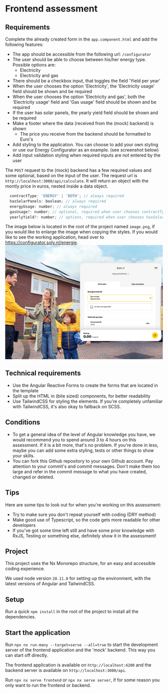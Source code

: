 # Frontend assessment

## Requirements

Complete the already created form in the `app.component.html` and add the following features:

- The app should be accessible from the following url: `/configurator`
- The user should be able to choose between his/her energy type. Possible options are:
  - Electricity
  - Electricity and gas
- There should be a checkbox input, that toggles the field 'Yield per year'
- When the user chooses the option 'Electricity', the 'Electricity usage' field should be shown and be required
- When the user chooses the option 'Electricity and gas', both the 'Electricity usage' field and 'Gas usage' field should be shown and be required
- If the user has solar panels, the yearly yield field should be shown and be required
- Make a footer where the data (received from the (mock) backend) is shown
  - The price you receive from the backend should be formatted to Euro's
- Add styling to the application. You can choose to add your own styling or use our Energy Configurator as an example. (see screenshot below)
- Add input validation styling when required inputs are not entered by the user

The `POST` request to the (mock) backend has a few required values and some optional, based on the input of the user. The request url is `http://localhost:3000/api/calculate`. It will return an object with the montly price in euros, nested inside a data object.

```javascript
  contractType: 'ENERGY' | 'BOTH'; // always required
  hasSolarPanels: boolean; // always required
  energyUsage: number; // always required
  gasUsage?: number; // optional, required when user chooses contractType: 'BOTH'
  yearlyYield?: number; // options, required when user chooses hasSolarPanels: true
```

The image below is located in the root of the project named `image.png`, if you would like to enlarge the image when copying the styles. If you would like to see the working application, head over to https://configurator.soly.nl/energie.
![alt text](image.png)

## Technical requirements

- Use the Angular Reactive Forms to create the forms that are located in the template
- Split up the HTML in (bite sized) components, for better readability
- Use TailwindCSS for styling the elements. If you're completely unfamiliar with TailwindCSS, it's also okay to fallback on SCSS.

## Conditions

- To get a general idea of the level of Angular knowledge you have, we would recommend you to spend around 3 to 4 hours on this assessment. If it is a bit more, that's no problem. If you're done in less, maybe you can add some extra styling, tests or other things to show your skills.
- You can fork this Github repository to your own Github account. Pay attention to your commit's and commit messages. Don't make them too large and refer in the commit message to what you have created, changed or deleted.

## Tips

Here are some tips to look out for when you're working on this assessment:

- Try to make sure you don't repeat yourself with coding (DRY method)
- Make good use of Typescript, so the code gets more readable for other developers
- If you've got some time left still and have some prior knowledge with RxJS, Testing or something else, definitely show it in the assessment!

## Project

This project uses the Nx Monorepo structure, for an easy and accessible coding experience.

We used node version `20.11.0` for setting up the environment, with the latest versions of Angular and TailwindCSS.

## Setup

Run a quick `npm install` in the root of the project to install all the dependencies.

## Start the application

Run `npx nx run-many --target=serve --all=true` to start the development server of the frontend application and the 'mock' backend. This way you can start off directly.

The frontend application is available on `http://localhost:4200` and the backend server is available on `http://localhost:3000/api`.

Run `npx nx serve frontend` or `npx nx serve server`, if for some reason you only want to run the frontend or backend.
